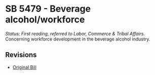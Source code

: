 # SB 5479 - Beverage alcohol/workforce
*Status: First reading, referred to Labor, Commerce & Tribal Affairs.*
Concerning workforce development in the beverage alcohol industry.

## Revisions
* [Original Bill](1/)